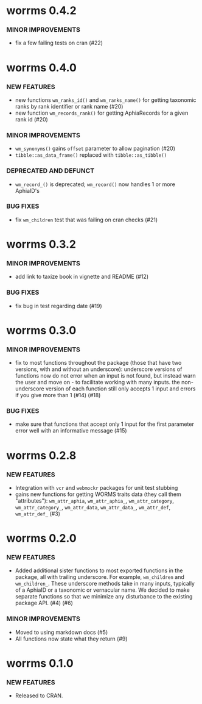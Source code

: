 worrms 0.4.2
============

### MINOR IMPROVEMENTS

* fix a few failing tests on cran (#22)


worrms 0.4.0
============

### NEW FEATURES

* new functions `wm_ranks_id()` and `wm_ranks_name()` for getting taxonomic ranks by rank identifier or rank name (#20)
* new function `wm_records_rank()` for getting AphiaRecords for a given rank id (#20)

### MINOR IMPROVEMENTS

* `wm_synonyms()` gains `offset` parameter to allow pagination (#20)
* `tibble::as_data_frame()` replaced with `tibble::as_tibble()`

### DEPRECATED AND DEFUNCT

* `wm_record_()` is deprecated; `wm_record()` now handles 1 or more AphiaID's

### BUG FIXES

* fix `wm_children` test that was failing on cran checks (#21)


worrms 0.3.2
============

### MINOR IMPROVEMENTS

* add link to taxize book in vignette and README (#12)

### BUG FIXES

* fix bug in test regarding date (#19)

worrms 0.3.0
============

### MINOR IMPROVEMENTS

* fix to most functions throughout the package (those that have two versions, with and without an underscore): underscore versions of functions now do not error when an input is not found, but instead warn the user and move on - to facilitate working with many inputs. the non-underscore version of each function still only accepts 1 input and errors if you give more than 1 (#14) (#18)

### BUG FIXES

* make sure that functions that accept only 1 input for the first parameter error well with an informative message (#15)


worrms 0.2.8
============

### NEW FEATURES

* Integration with `vcr` and `webmockr` packages for unit test stubbing
* gains new functions for getting WORMS traits data (they call them "attributes"): `wm_attr_aphia`, `wm_attr_aphia_`, `wm_attr_category`, `wm_attr_category_`, `wm_attr_data`, `wm_attr_data_`, `wm_attr_def`, `wm_attr_def_`  (#3)


worrms 0.2.0
============

### NEW FEATURES

* Added additional sister functions to most exported functions in the 
package, all with trailing underscore. For example, `wm_children` and 
`wm_children_`. These underscore methods take in many inputs, typically
of a AphiaID or a taxonomic or vernacular name. We decided to make 
separate functions so that we minimize any disturbance to the existing 
package API. (#4) (#6)

### MINOR IMPROVEMENTS

* Moved to using markdown docs (#5)
* All functions now state what they return (#9)


worrms 0.1.0
============

### NEW FEATURES

* Released to CRAN.
